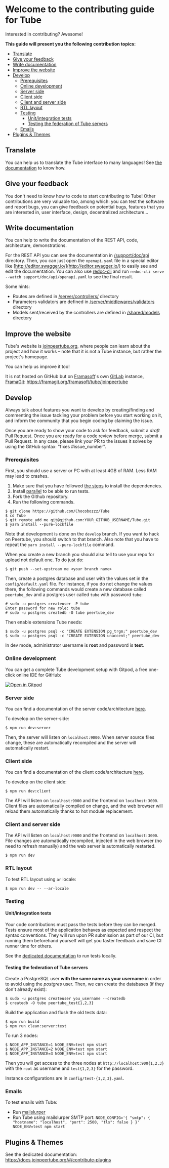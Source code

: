 # Welcome to the contributing guide for Tube

Interested in contributing? Awesome!

**This guide will present you the following contribution topics:**

<!-- START doctoc generated TOC please keep comment here to allow auto update -->
<!-- DON'T EDIT THIS SECTION, INSTEAD RE-RUN doctoc TO UPDATE -->

- [Translate](#translate)
- [Give your feedback](#give-your-feedback)
- [Write documentation](#write-documentation)
- [Improve the website](#improve-the-website)
- [Develop](#develop)
  - [Prerequisites](#prerequisites)
  - [Online development](#online-development)
  - [Server side](#server-side)
  - [Client side](#client-side)
  - [Client and server side](#client-and-server-side)
  - [RTL layout](#rtl-layout)
  - [Testing](#testing)
    - [Unit/integration tests](#unitintegration-tests)
    - [Testing the federation of Tube servers](#testing-the-federation-of-tube-servers)
  - [Emails](#emails)
- [Plugins & Themes](#plugins--themes)

<!-- END doctoc generated TOC please keep comment here to allow auto update -->

## Translate

You can help us to translate the Tube interface to many languages! See [the documentation](/support/doc/translation.md) to know how.


## Give your feedback

You don't need to know how to code to start contributing to Tube! Other
contributions are very valuable too, among which: you can test the software and
report bugs, you can give feedback on potential bugs, features that you are
interested in, user interface, design, decentralized architecture...


## Write documentation

You can help to write the documentation of the REST API, code, architecture,
demonstrations.

For the REST API you can see the documentation in [/support/doc/api](https://github.com/Chocobozzz/Tube/tree/develop/support/doc/api) directory.
Then, you can just open the `openapi.yaml` file in a special editor like [http://editor.swagger.io/](http://editor.swagger.io/) to easily see and edit the documentation. You can also use [redoc-cli](https://github.com/Redocly/redoc/blob/master/cli/README.md) and run `redoc-cli serve --watch support/doc/api/openapi.yaml` to see the final result.

Some hints:
 * Routes are defined in [/server/controllers/](https://github.com/Chocobozzz/Tube/tree/develop/server/controllers) directory
 * Parameters validators are defined in [/server/middlewares/validators](https://github.com/Chocobozzz/Tube/tree/develop/server/middlewares/validators) directory
 * Models sent/received by the controllers are defined in [/shared/models](https://github.com/Chocobozzz/Tube/tree/develop/shared/models) directory


## Improve the website

Tube's website is [joinpeertube.org](https://joinpeertube.org), where people can learn about the project and how it works – note that it is not a Tube instance, but rather the project's homepage.

You can help us improve it too!

It is not hosted on GitHub but on [Framasoft](https://framasoft.org/)'s own [GitLab](https://about.gitlab.com/) instance, [FramaGit](https://framagit.org): https://framagit.org/framasoft/tube/joinpeertube


## Develop

Always talk about features you want to develop by creating/finding and commenting the issue tackling your problem
before you start working on it, and inform the community that you begin coding by claiming the issue.

Once you are ready to show your code to ask for feedback, submit a *draft* Pull Request.
Once you are ready for a code review before merge, submit a Pull Request. In any case, please
link your PR to the issues it solves by using the GitHub syntax: "fixes #issue_number".

### Prerequisites

First, you should use a server or PC with at least 4GB of RAM. Less RAM may lead to crashes.

1) Make sure that you have followed
[the steps](/support/doc/dependencies.md)
to install the dependencies.
1) Install [parallel](https://www.gnu.org/software/parallel/) to be able to run tests.
1) Fork the Github repository.
1) Run the following commands.
```
$ git clone https://github.com/Chocobozzz/Tube
$ cd Tube
$ git remote add me git@github.com:YOUR_GITHUB_USERNAME/Tube.git
$ yarn install --pure-lockfile
```

Note that development is done on the `develop` branch. If you want to hack on
Peertube, you should switch to that branch. Also note that you have to repeat
the `yarn install --pure-lockfile` command.

When you create a new branch you should also tell to use your repo for upload
not default one. To do just do:
```
$ git push --set-upstream me <your branch name>
```

Then, create a postgres database and user with the values set in the
`config/default.yaml` file. For instance, if you do not change the values
there, the following commands would create a new database called `peertube_dev`
and a postgres user called `tube` with password `tube`:

```
# sudo -u postgres createuser -P tube
Enter password for new role: tube
# sudo -u postgres createdb -O tube peertube_dev
```

Then enable extensions Tube needs:

```
$ sudo -u postgres psql -c "CREATE EXTENSION pg_trgm;" peertube_dev
$ sudo -u postgres psql -c "CREATE EXTENSION unaccent;" peertube_dev
```

In dev mode, administrator username is **root** and password is **test**.

### Online development

You can get a complete Tube development setup with Gitpod, a free one-click online IDE for GitHub:

[![Open in Gitpod](https://gitpod.io/button/open-in-gitpod.svg)](https://gitpod.io/#https://github.com/Chocobozzz/Tube)

### Server side

You can find a documentation of the server code/architecture [here](https://docs.joinpeertube.org/#/contribute-architecture?id=server-code).

To develop on the server-side:

```
$ npm run dev:server
```

Then, the server will listen on `localhost:9000`. When server source files
change, these are automatically recompiled and the server will automatically
restart.

### Client side

You can find a documentation of the client code/architecture
[here](https://docs.joinpeertube.org/#/contribute-architecture?id=client-code).


To develop on the client side:

```
$ npm run dev:client
```

The API will listen on `localhost:9000` and the frontend on `localhost:3000`.
Client files are automatically compiled on change, and the web browser will
reload them automatically thanks to hot module replacement.

### Client and server side

The API will listen on `localhost:9000` and the frontend on `localhost:3000`.
File changes are automatically recompiled, injected in the web browser (no need to refresh manually)
and the web server is automatically restarted.

```
$ npm run dev
```

### RTL layout

To test RTL layout using `ar` locale:

```
$ npm run dev -- --ar-locale
```

### Testing

#### Unit/integration tests

Your code contributions must pass the tests before they can be merged. Tests ensure most of the application behaves
as expected and respect the syntax conventions. They will run upon PR submission as part of our CI, but running them beforehand yourself will get you faster feedback and save CI runner time for others.

See the [dedicated documentation](/support/doc/development/tests.md) to run tests locally.

#### Testing the federation of Tube servers

Create a PostgreSQL user **with the same name as your username** in order to avoid using the *postgres* user.
Then, we can create the databases (if they don't already exist):

```
$ sudo -u postgres createuser you_username --createdb
$ createdb -O tube peertube_test{1,2,3}
```

Build the application and flush the old tests data:

```
$ npm run build
$ npm run clean:server:test
```

To run 3 nodes:

```
$ NODE_APP_INSTANCE=1 NODE_ENV=test npm start
$ NODE_APP_INSTANCE=2 NODE_ENV=test npm start
$ NODE_APP_INSTANCE=3 NODE_ENV=test npm start
```

Then you will get access to the three nodes at `http://localhost:900{1,2,3}`
with the `root` as username and `test{1,2,3}` for the password.

Instance configurations are in `config/test-{1,2,3}.yaml`.

### Emails

To test emails with Tube:

 * Run [mailslurper](http://mailslurper.com/)
 * Run Tube using mailslurper SMTP port: `NODE_CONFIG='{ "smtp": { "hostname": "localhost", "port": 2500, "tls": false } }' NODE_ENV=test npm start`

## Plugins & Themes

See the dedicated documentation: https://docs.joinpeertube.org/#/contribute-plugins
